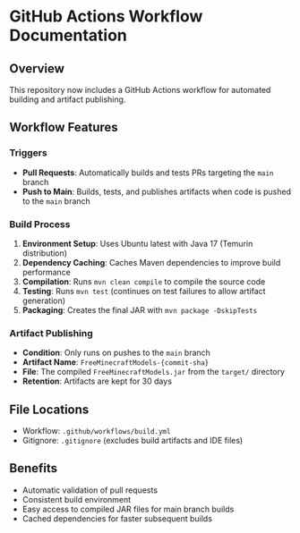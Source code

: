 # GitHub Actions Workflow Documentation

## Overview
This repository now includes a GitHub Actions workflow for automated building and artifact publishing.

## Workflow Features

### Triggers
- **Pull Requests**: Automatically builds and tests PRs targeting the `main` branch
- **Push to Main**: Builds, tests, and publishes artifacts when code is pushed to the `main` branch

### Build Process
1. **Environment Setup**: Uses Ubuntu latest with Java 17 (Temurin distribution)
2. **Dependency Caching**: Caches Maven dependencies to improve build performance
3. **Compilation**: Runs `mvn clean compile` to compile the source code
4. **Testing**: Runs `mvn test` (continues on test failures to allow artifact generation)
5. **Packaging**: Creates the final JAR with `mvn package -DskipTests`

### Artifact Publishing
- **Condition**: Only runs on pushes to the `main` branch
- **Artifact Name**: `FreeMinecraftModels-{commit-sha}`
- **File**: The compiled `FreeMinecraftModels.jar` from the `target/` directory
- **Retention**: Artifacts are kept for 30 days

## File Locations
- Workflow: `.github/workflows/build.yml`
- Gitignore: `.gitignore` (excludes build artifacts and IDE files)

## Benefits
- Automatic validation of pull requests
- Consistent build environment
- Easy access to compiled JAR files for main branch builds
- Cached dependencies for faster subsequent builds